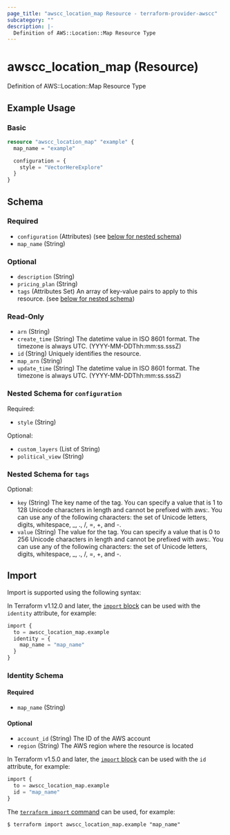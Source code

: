 ```yaml
---
page_title: "awscc_location_map Resource - terraform-provider-awscc"
subcategory: ""
description: |-
  Definition of AWS::Location::Map Resource Type
---
```


# awscc_location_map (Resource)

Definition of AWS::Location::Map Resource Type

## Example Usage

### Basic

```terraform
resource "awscc_location_map" "example" {
  map_name = "example"

  configuration = {
    style = "VectorHereExplore"
  }
}
```

<!-- schema generated by tfplugindocs -->
## Schema

### Required

- `configuration` (Attributes) (see [below for nested schema](#nestedatt--configuration))
- `map_name` (String)

### Optional

- `description` (String)
- `pricing_plan` (String)
- `tags` (Attributes Set) An array of key-value pairs to apply to this resource. (see [below for nested schema](#nestedatt--tags))

### Read-Only

- `arn` (String)
- `create_time` (String) The datetime value in ISO 8601 format. The timezone is always UTC. (YYYY-MM-DDThh:mm:ss.sssZ)
- `id` (String) Uniquely identifies the resource.
- `map_arn` (String)
- `update_time` (String) The datetime value in ISO 8601 format. The timezone is always UTC. (YYYY-MM-DDThh:mm:ss.sssZ)

<a id="nestedatt--configuration"></a>
### Nested Schema for `configuration`

Required:

- `style` (String)

Optional:

- `custom_layers` (List of String)
- `political_view` (String)


<a id="nestedatt--tags"></a>
### Nested Schema for `tags`

Optional:

- `key` (String) The key name of the tag. You can specify a value that is 1 to 128 Unicode characters in length and cannot be prefixed with aws:. You can use any of the following characters: the set of Unicode letters, digits, whitespace, _, ., /, =, +, and -.
- `value` (String) The value for the tag. You can specify a value that is 0 to 256 Unicode characters in length and cannot be prefixed with aws:. You can use any of the following characters: the set of Unicode letters, digits, whitespace, _, ., /, =, +, and -.

## Import

Import is supported using the following syntax:

In Terraform v1.12.0 and later, the [`import` block](https://developer.hashicorp.com/terraform/language/import) can be used with the `identity` attribute, for example:

```terraform
import {
  to = awscc_location_map.example
  identity = {
    map_name = "map_name"
  }
}
```

<!-- schema generated by tfplugindocs -->
### Identity Schema

#### Required

- `map_name` (String)

#### Optional

- `account_id` (String) The ID of the AWS account
- `region` (String) The AWS region where the resource is located

In Terraform v1.5.0 and later, the [`import` block](https://developer.hashicorp.com/terraform/language/import) can be used with the `id` attribute, for example:

```terraform
import {
  to = awscc_location_map.example
  id = "map_name"
}
```

The [`terraform import` command](https://developer.hashicorp.com/terraform/cli/commands/import) can be used, for example:

```shell
$ terraform import awscc_location_map.example "map_name"
```
